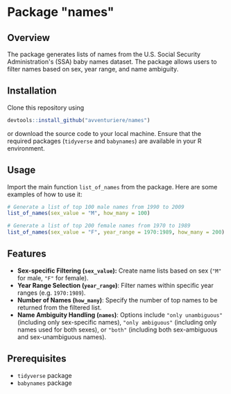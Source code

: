 # Package "names"

## Overview
The package generates lists of names from the U.S. Social Security Administration's (SSA) baby names dataset. The package allows users to filter names based on sex, year range, and name ambiguity.

## Installation
Clone this repository using 
```R
devtools::install_github("avventuriere/names")
```
or download the source code to your local machine. Ensure that the required packages (`tidyverse` and `babynames`) are available in your R environment.

## Usage
Import the main function `list_of_names` from the package. Here are some examples of how to use it:

```R
# Generate a list of top 100 male names from 1990 to 2009
list_of_names(sex_value = "M", how_many = 100)

# Generate a list of top 200 female names from 1970 to 1989
list_of_names(sex_value = "F", year_range = 1970:1989, how_many = 200)
```

## Features
- **Sex-specific Filtering (`sex_value`):** Create name lists based on sex (`"M"` for male, `"F"` for female).
- **Year Range Selection (`year_range`)**: Filter names within specific year ranges (e.g. `1970:1989`).
- **Number of Names (`how_many`)**: Specify the number of top names to be returned from the filtered list.
- **Name Ambiguity Handling (`names`)**: Options include `"only unambiguous"` (including only sex-specific names), `"only ambiguous"` (including only names used for both sexes), or `"both"` (including both sex-ambiguous and sex-unambiguous names).

## Prerequisites
- `tidyverse` package
- `babynames` package
